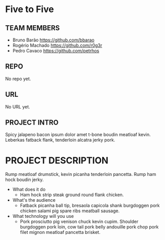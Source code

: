 # Five to Five 

## TEAM MEMBERS 

 * Bruno Barão https://github.com/bbarao 
 * Rogério Machado https://github.com/r0g3r
 * Pedro Cavaco https://github.com/petrhos

## REPO 

No repo yet.

## URL 

No URL yet.

## PROJECT INTRO 

Spicy jalapeno bacon ipsum dolor amet t-bone boudin meatloaf kevin. Leberkas fatback flank, tenderloin alcatra jerky pork. 

# PROJECT DESCRIPTION 

Rump meatloaf drumstick, kevin picanha tenderloin pancetta. Rump ham hock boudin jerky.

 * What does it do
   * Ham hock strip steak ground round flank chicken. 
 * What's the audience 
   * Fatback picanha ball tip, bresaola capicola shank burgdoggen pork chicken salami pig spare ribs meatball sausage.
 * What technology will you use 
   * Pork prosciutto pig venison chuck kevin cupim. Shoulder burgdoggen pork loin, cow tail pork belly andouille pork chop pork filet mignon meatloaf pancetta brisket.

